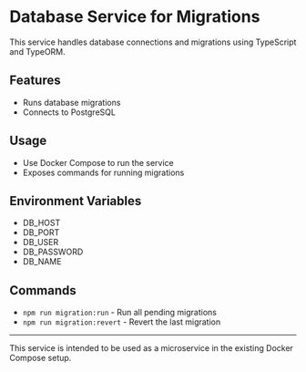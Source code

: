 # Database Service for Migrations

This service handles database connections and migrations using TypeScript and TypeORM.

## Features
- Runs database migrations
- Connects to PostgreSQL

## Usage
- Use Docker Compose to run the service
- Exposes commands for running migrations

## Environment Variables
- DB_HOST
- DB_PORT
- DB_USER
- DB_PASSWORD
- DB_NAME

## Commands
- `npm run migration:run` - Run all pending migrations
- `npm run migration:revert` - Revert the last migration

---

This service is intended to be used as a microservice in the existing Docker Compose setup.
